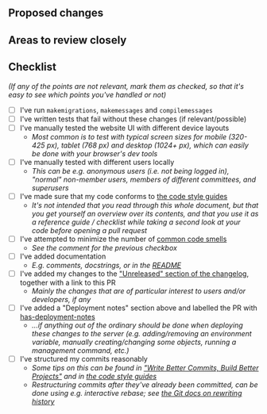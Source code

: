 ## Proposed changes

<!-- Describe the changes you've made -->


## Areas to review closely

<!-- Refer to areas of the changed code where you would like reviewers to take a closer look -->


## Checklist

_(If any of the points are not relevant, mark them as checked, so that it's easy to see which points you've handled or not)_

- [ ] I've run `makemigrations`, `makemessages` and `compilemessages`
- [ ] I've written tests that fail without these changes (if relevant/possible)
- [ ] I've manually tested the website UI with different device layouts
  - _Most common is to test with typical screen sizes for mobile (320-425 px), tablet (768 px) and desktop (1024+ px), which can easily be done with your browser's dev tools_
- [ ] I've manually tested with different users locally
  - _This can be e.g. anonymous users (i.e. not being logged in), "normal" non-member users, members of different committees, and superusers_
- [ ] I've made sure that my code conforms to [the code style guides](https://github.com/MAKENTNU/web/blob/main/CONTRIBUTING.md#code-style-guides)
  - _It's not intended that you read through this whole document, but that you get yourself an overview over its contents, and that you use it as a reference guide / checklist while taking a second look at your code before opening a pull request_
- [ ] I've attempted to minimize the number of [common code smells](https://github.com/MAKENTNU/web/blob/main/CONTRIBUTING.md#code-review-guideline-code-smells)
  - _See the comment for the previous checkbox_
- [ ] I've added documentation
  - _E.g. comments, docstrings, or in the [README](https://github.com/MAKENTNU/web/blob/main/README.md)_
- [ ] I've added my changes to the ["Unreleased" section of the changelog](https://github.com/MAKENTNU/web/blob/main/CHANGELOG.md#unreleased), together with a link to this PR
  - _Mainly the changes that are of particular interest to users and/or developers, if any_
- [ ] I've added a "Deployment notes" section above and labelled the PR with [has-deployment-notes](https://github.com/MAKENTNU/web/pulls?q=label%3Ahas-deployment-notes)
  - _...if anything out of the ordinary should be done when deploying these changes to the server (e.g. adding/removing an environment variable, manually creating/changing some objects, running a management command, etc.)_
- [ ] I've structured my commits reasonably
  - _Some tips on this can be found in ["Write Better Commits, Build Better Projects"](https://github.blog/2022-06-30-write-better-commits-build-better-projects/) and in [the code style guides](https://github.com/MAKENTNU/web/blob/main/CONTRIBUTING.md#commit-message)_
  - _Restructuring commits after they've already been committed, can be done using e.g. interactive rebase; see [the Git docs on rewriting history](https://git-scm.com/book/en/v2/Git-Tools-Rewriting-History)_
